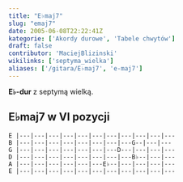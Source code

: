 ```yaml
---
title: "E♭maj7"
slug: "emaj7"
date: 2005-06-08T22:22:41Z
kategorie: ['Akordy durowe', 'Tabele chwytów']
draft: false
contributor: 'MaciejBlizinski'
wikilinks: ['septyma_wielka']
aliases: ['/gitara/E♭maj7', 'e-maj7']
---
```

**E♭-dur** z septymą wielką<!-- link nie odnosił się do niczego: 'E♭maj7' ('content/parked/tabele-chwytow/E♭maj7.md') links to 'septyma_wielka' ('content/parked/tabele-chwytow/septyma_wielka.md') and that does not exist -->.

## E♭maj7 w VI pozycji


```
E |---|---|---|---|---|---|---|---|---|---|---
B |---|---|---|---|---|---|---|---G--|---|---
G |---|---|---|---|---|---|---D---|---|---|---
D |---|---|---|---|---|---|---|---B♭--|---|---
A |---|---|---|---|---|---E♭--|---|---|---|---
E |---|---|---|---|---|---|---|---|---|---|---
```



